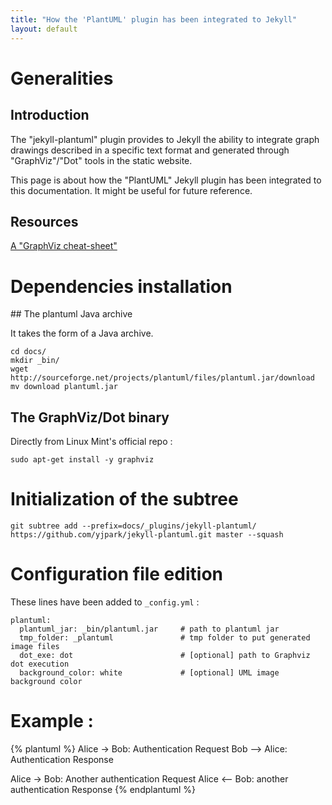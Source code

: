```yaml
---
title: "How the 'PlantUML' plugin has been integrated to Jekyll"
layout: default
---
```


# Generalities

## Introduction

The "jekyll-plantuml" plugin provides to Jekyll the ability to integrate
graph drawings described in a specific text format and generated through
"GraphViz"/"Dot" tools in the static website.

This page is about how the "PlantUML" Jekyll plugin has been integrated to this
documentation. It might be useful for future reference.


## Resources

[A "GraphViz cheat-sheet"](http://www.graphviz.org/pdf/dotguide.pdf)


# Dependencies installation

## The plantuml Java archive

It takes the form of a Java archive.
~~~~~~~~~~{bash}
cd docs/
mkdir _bin/
wget http://sourceforge.net/projects/plantuml/files/plantuml.jar/download
mv download plantuml.jar
~~~~~~~~~~

## The GraphViz/Dot binary

Directly from Linux Mint's official repo :
~~~~~~~~~~{bash}
sudo apt-get install -y graphviz
~~~~~~~~~~


# Initialization of the subtree

~~~~~~~~~~{bash}
git subtree add --prefix=docs/_plugins/jekyll-plantuml/ https://github.com/yjpark/jekyll-plantuml.git master --squash
~~~~~~~~~~


# Configuration file edition

These lines have been added to `_config.yml` :

<pre class="nolines">
<code class="language-{sh}">plantuml:
  plantuml_jar: _bin/plantuml.jar     # path to plantuml jar
  tmp_folder: _plantuml               # tmp folder to put generated image files
  dot_exe: dot                        # [optional] path to Graphviz dot execution
  background_color: white             # [optional] UML image background color
</code></pre>


# Example :

{% plantuml %}
Alice -> Bob: Authentication Request
Bob --> Alice: Authentication Response

Alice -> Bob: Another authentication Request
Alice <-- Bob: another authentication Response
{% endplantuml %}
